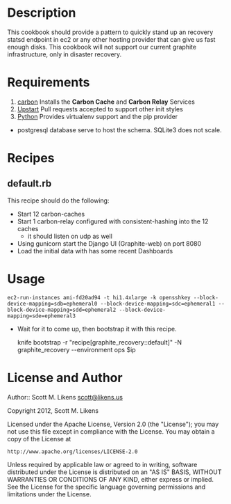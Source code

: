 Description
===========

This cookbook should provide a pattern to quickly stand up an recovery statsd endpoint in ec2 or any other hosting provider that can give us fast enough disks.  This cookbook will not support our current graphite infrastructure, only in disaster recovery.

Requirements
============

1. [carbon](http://github.com/damm/carbon/)
  Installs the **Carbon Cache** and **Carbon Relay** Services
2. [Upstart](http://upstart.ubuntu.com/)
  Pull requests accepted to support other init styles
3. [Python](http://github.com/opscode-cookbooks/python/)
  Provides virtualenv support and the pip provider

+  postgresql database serve to host the schema.  SQLite3 does not scale.

Recipes
============

default.rb
----------

This recipe should do the following:
  + Start 12 carbon-caches
  + Start 1 carbon-relay configured with consistent-hashing into the 12 caches
    + it should listen on udp as well
  + Using gunicorn start the Django UI (Graphite-web) on port 8080
  + Load the initial data with has some recent Dashboards
  

Usage
==================

    ec2-run-instances ami-fd20ad94 -t hi1.4xlarge -k opensshkey --block-device-mapping=sdb=ephemeral0 --block-device-mapping=sdc=ephemeral1 --block-device-mapping=sdd=ephemeral2 --block-device-mapping=sde=ephemeral3

* Wait for it to come up, then bootstrap it with this recipe.

    knife bootstrap  -r "recipe[graphite_recovery::default]" -N graphite_recovery --environment ops $ip

License and Author
==================
Author:: Scott M. Likens <scott@likens.us>

Copyright 2012, Scott M. Likens

Licensed under the Apache License, Version 2.0 (the "License");
you may not use this file except in compliance with the License.
You may obtain a copy of the License at

    http://www.apache.org/licenses/LICENSE-2.0

Unless required by applicable law or agreed to in writing, software
distributed under the License is distributed on an "AS IS" BASIS,
WITHOUT WARRANTIES OR CONDITIONS OF ANY KIND, either express or implied.
See the License for the specific language governing permissions and
limitations under the License.
  
